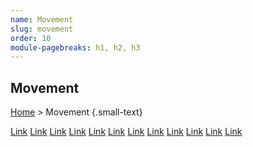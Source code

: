 ```yaml
---
name: Movement
slug: movement
order: 10
module-pagebreaks: h1, h2, h3
---
```

## Movement
[Home](home) > Movement {.small-text}

<div id="menu-container">
    <a href="link">Link</a>
    <a href="link">Link</a>
    <a href="link">Link</a>
    <a href="link">Link</a>
    <a href="link">Link</a>
    <a href="link">Link</a>
    <a href="link">Link</a>
    <a href="link">Link</a>
    <a href="link">Link</a>
    <a href="link">Link</a>
    <a href="link">Link</a>
    <a href="link">Link</a>
</div>
